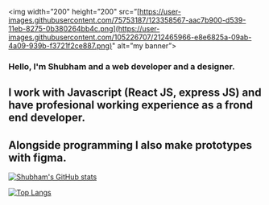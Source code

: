 <p align=”center”>

<img width=”200" height=”200" src=”[https://user-images.githubusercontent.com/75753187/123358567-aac7b900-d539-11eb-8275-0b380264bb4c.png](https://user-images.githubusercontent.com/105226707/212465966-e8e6825a-09ab-4a09-939b-f3721f2ce887.png)" alt=”my banner”>

</p>




### Hello, I'm Shubham and a web developer and a designer. 

## I work with Javascript (React JS, express JS) and have profesional working experience as a frond end developer. 
## Alongside programming I also make prototypes with figma.





[![Shubham's GitHub stats](https://github-readme-stats.vercel.app/api?username=shubham-tam&hide=stars&theme=tokyonight&show_icons=true)](https://github.com/shubham-tam/github-readme-stats)

[![Top Langs](https://github-readme-stats.vercel.app/api/top-langs/?username=shubham-tam&layout=compact&theme=tokyonight)](https://github.com/shubham-tam/github-readme-stats)

